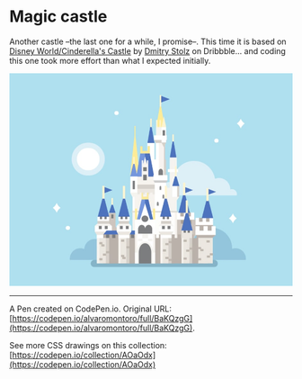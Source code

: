 # Magic castle

Another castle –the last one for a while, I promise–. This time it is based on [Disney World/Cinderella's Castle](https://dribbble.com/shots/2226079-Disney-World-Cinderella-Castle) by [Dmitry Stolz](https://dribbble.com/dmitrystolz) on Dribbble... and coding this one took more effort than what I expected initially.

![illustration of a Disneyland-looking castle floating on a cloud](https://github.com/alvaromontoro/CSS-Illustrations/blob/master/illustrations/architecture/magic-castle/magic-castle.jpeg?raw=true)

---

A Pen created on CodePen.io. Original URL: [https://codepen.io/alvaromontoro/full/BaKQzgG](https://codepen.io/alvaromontoro/full/BaKQzgG).

See more CSS drawings on this collection: [https://codepen.io/collection/AOaOdx](https://codepen.io/collection/AOaOdx)

